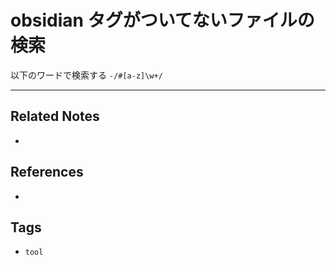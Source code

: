 # obsidian タグがついてないファイルの検索
以下のワードで検索する
` -/#[a-z]\w+/ `

---
## Related Notes
- 

## References
- 

## Tags
- `tool` 
